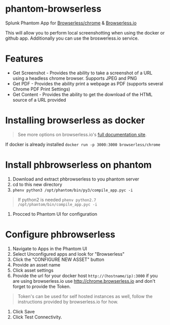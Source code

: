 # phantom-browserless
Splunk Phantom App for [Browserless/chrome](http://github.com/browserless/chrome) & [Browserless.io](http://browserless.io)

This will allow you to perform local screenshotting when using the docker or github app. Additionally you can use the broswerless.io service. 

# Features
* Get Screenshot - Provides the ability to take a screenshot of a URL using a headless chrome browser. Supports JPEG and PNG
* Get PDF - Provides the ability print a webpage as PDF (supports several Chrome PDF Print Settings)
* Get Content - Provides the ability to get the download of the HTML source of a URL provided

# Installing browserless as docker
> See more options on browserless.io's [full documentation site](https://docs.browserless.io/docs/docker.html).

If docker is already installed  `docker run -p 3000:3000 browserless/chrome`

# Install phbrowserless on phantom
1. Download and extract phbrowserless to you phantom server
1. cd to this new directory
1. `phenv python3 /opt/phantom/bin/py3/compile_app.pyc -i`
> If python2 is needed `phenv python2.7 /opt/phantom/bin/compile_app.pyc -i`
1. Procced to Phantom UI for configuration

# Configure phbrowserless
1. Navigate to Apps in the Phantom UI
1. Select Unconfigured apps and look for "Browserless"
1. Click the "CONFIGURE NEW ASSET" button
1. Provide an asset name
1. Click asset settings
1. Provide the url for your docker host `http://(hostname/ip):3000` if you are using browserless.io use http://chrome.browserless.io and don't forget to provide the Token. 
> Token's can be used for self hosted instances as well, follow the instructions provided by browserless.io for how.
1. Click Save 
1. Click Test Connectivity. 